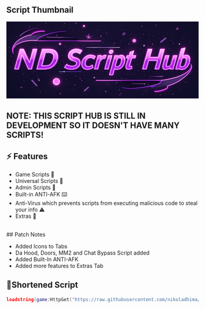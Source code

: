 ## Script Thumbnail
<img src="Assets/Screenshot_15.png" alt="ND Script Hub">

## NOTE: THIS SCRIPT HUB IS STILL IN DEVELOPMENT SO IT DOESN'T HAVE MANY SCRIPTS!

## ⚡ Features

- Game Scripts 📜
- Universal Scripts 📜
- Admin Scripts 📜
- Built-in ANTI-AFK ⌨️
- Anti-Virus which prevents scripts from executing malicious code to steal your info ⚠️
- Extras 👀
<br/>
## Patch Notes 

- Added Icons to Tabs
- Da Hood, Doors, MM2 and Chat Bypass Script added
- Added Built-In ANTI-AFK
- Added more features to Extras Tab
## 🔌Shortened Script
```lua
loadstring(game:HttpGet("https://raw.githubusercontent.com/nikoladhima/ND-SCRIPT-HUB/refs/heads/main/ROBLOX-ND-SCRIPT-HUB"))()
```
<br/>
